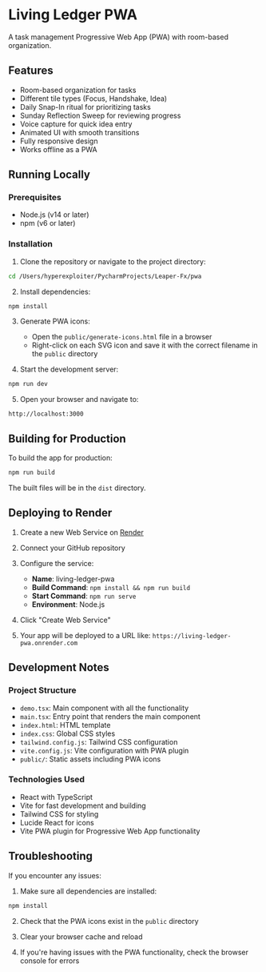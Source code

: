 # Living Ledger PWA

A task management Progressive Web App (PWA) with room-based organization.

## Features

- Room-based organization for tasks
- Different tile types (Focus, Handshake, Idea)
- Daily Snap-In ritual for prioritizing tasks
- Sunday Reflection Sweep for reviewing progress
- Voice capture for quick idea entry
- Animated UI with smooth transitions
- Fully responsive design
- Works offline as a PWA

## Running Locally

### Prerequisites

- Node.js (v14 or later)
- npm (v6 or later)

### Installation

1. Clone the repository or navigate to the project directory:

```bash
cd /Users/hyperexploiter/PycharmProjects/Leaper-Fx/pwa
```

2. Install dependencies:

```bash
npm install
```

3. Generate PWA icons:
   - Open the `public/generate-icons.html` file in a browser
   - Right-click on each SVG icon and save it with the correct filename in the `public` directory

4. Start the development server:

```bash
npm run dev
```

5. Open your browser and navigate to:

```
http://localhost:3000
```

## Building for Production

To build the app for production:

```bash
npm run build
```

The built files will be in the `dist` directory.

## Deploying to Render

1. Create a new Web Service on [Render](https://render.com)

2. Connect your GitHub repository

3. Configure the service:
   - **Name**: living-ledger-pwa
   - **Build Command**: `npm install && npm run build`
   - **Start Command**: `npm run serve`
   - **Environment**: Node.js

4. Click "Create Web Service"

5. Your app will be deployed to a URL like: `https://living-ledger-pwa.onrender.com`

## Development Notes

### Project Structure

- `demo.tsx`: Main component with all the functionality
- `main.tsx`: Entry point that renders the main component
- `index.html`: HTML template
- `index.css`: Global CSS styles
- `tailwind.config.js`: Tailwind CSS configuration
- `vite.config.js`: Vite configuration with PWA plugin
- `public/`: Static assets including PWA icons

### Technologies Used

- React with TypeScript
- Vite for fast development and building
- Tailwind CSS for styling
- Lucide React for icons
- Vite PWA plugin for Progressive Web App functionality

## Troubleshooting

If you encounter any issues:

1. Make sure all dependencies are installed:

```bash
npm install
```

2. Check that the PWA icons exist in the `public` directory

3. Clear your browser cache and reload

4. If you're having issues with the PWA functionality, check the browser console for errors